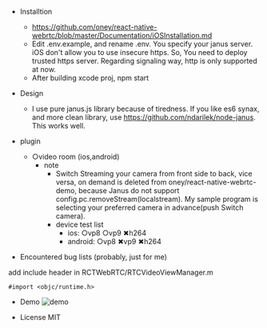 - Installtion
    - https://github.com/oney/react-native-webrtc/blob/master/Documentation/iOSInstallation.md
    - Edit .env.example, and rename .env. You specify your janus server. iOS don't allow you to use insecure https. So, You need to deploy trusted https server. Regarding signaling way, http is only supported at now.
    - After building xcode proj, npm start

- Design
    - I use pure janus.js library because of tiredness. If you like es6 synax, and more clean library, use https://github.com/ndarilek/node-janus. This works well.

- plugin
    - ○video room (ios,android)
        - note
            - Switch Streaming your camera from front side to back, vice versa, on demand is deleted from oney/react-native-webrtc-demo, because Janus do not support config.pc.removeStream(localstream). My sample program is selecting your preferred camera in advance(push Switch camera).
            - device test list
                - ios: ○vp8 ○vp9 ✖︎h264
                - android: ○vp8 ✖vp9 ✖︎h264

- Encountered bug lists (probably, just for me)

add include header in RCTWebRTC/RTCVideoViewManager.m
```
#import <objc/runtime.h>
```
- Demo
![demo](https://github.com/atyenoria/react-native-webrtc-janus-gateway/blob/master/demo.jpg "demo")

- License MIT